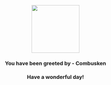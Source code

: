 <p align="center">
    <img src="https://raw.githubusercontent.com/PokeAPI/sprites/master/sprites/pokemon/256.png" width="150" height="150">
</p>
<h3 align="center">You have been greeted by - <b>Combusken</b></h3>
<h3 align="center">Have a wonderful day!</h3>
